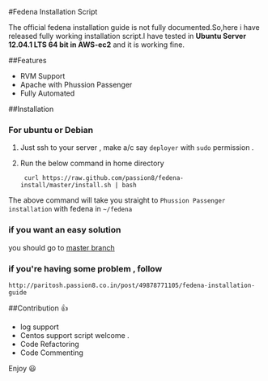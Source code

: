 #Fedena Installation Script 

The official fedena installation guide is not fully documented.So,here i have released fully working installation script.I have tested in **Ubuntu Server 12.04.1 LTS 64 bit  in AWS-ec2** and it is working fine. 

##Features 
* RVM Support
* Apache with Phussion Passenger 
* Fully Automated

##Installation 

### For ubuntu or Debian
1. Just ssh to your server , make a/c say `deployer` with `sudo` permission .
2. Run the below command in home directory

       
        curl https://raw.github.com/passion8/fedena-install/master/install.sh | bash


The above command will take you straight to `Phussion Passenger installation` with fedena in `~/fedena` 

### if you want an easy solution
  you should go to [master branch](https://github.com/passion8/fedena-install) 

### if you're having some problem , follow 
  
    http://paritosh.passion8.co.in/post/49878771105/fedena-installation-guide
  
##Contribution :thumbsup:
 * log support
 * Centos support script welcome . 
 * Code Refactoring
 * Code Commenting


Enjoy :smiley: